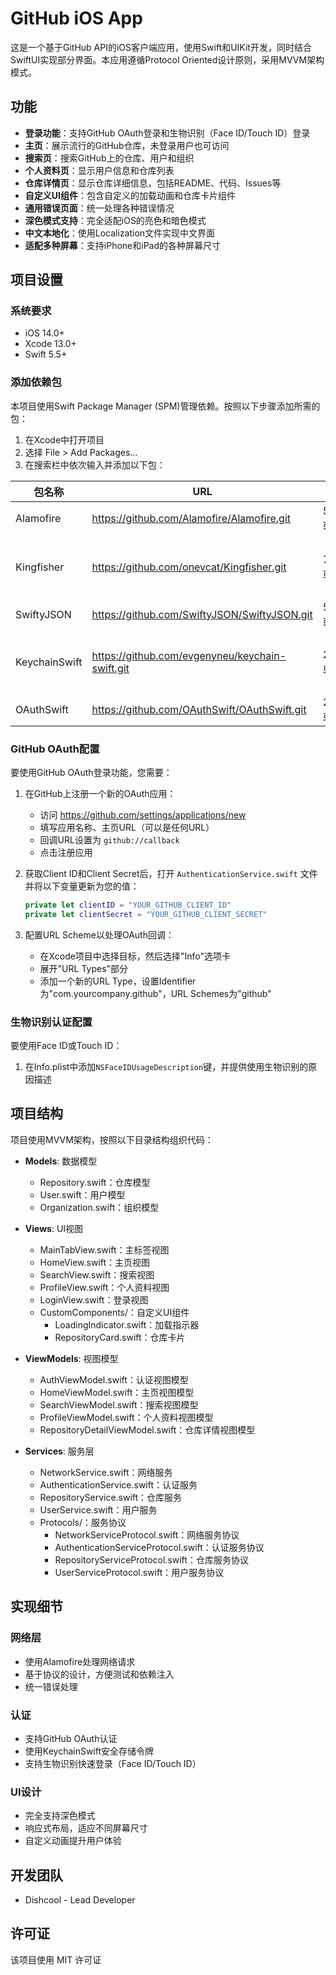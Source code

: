 # GitHub iOS App

这是一个基于GitHub API的iOS客户端应用，使用Swift和UIKit开发，同时结合SwiftUI实现部分界面。本应用遵循Protocol Oriented设计原则，采用MVVM架构模式。

## 功能

- **登录功能**：支持GitHub OAuth登录和生物识别（Face ID/Touch ID）登录
- **主页**：展示流行的GitHub仓库，未登录用户也可访问
- **搜索页**：搜索GitHub上的仓库、用户和组织
- **个人资料页**：显示用户信息和仓库列表
- **仓库详情页**：显示仓库详细信息，包括README、代码、Issues等
- **自定义UI组件**：包含自定义的加载动画和仓库卡片组件
- **通用错误页面**：统一处理各种错误情况
- **深色模式支持**：完全适配iOS的亮色和暗色模式
- **中文本地化**：使用Localization文件实现中文界面
- **适配多种屏幕**：支持iPhone和iPad的各种屏幕尺寸

## 项目设置

### 系统要求

- iOS 14.0+
- Xcode 13.0+
- Swift 5.5+

### 添加依赖包

本项目使用Swift Package Manager (SPM)管理依赖。按照以下步骤添加所需的包：

1. 在Xcode中打开项目
2. 选择 File > Add Packages...
3. 在搜索栏中依次输入并添加以下包：

| 包名称 | URL | 版本 | 用途 |
|-------|-----|------|-----|
| Alamofire | https://github.com/Alamofire/Alamofire.git | 5.6.0 或更高 | 网络请求 |
| Kingfisher | https://github.com/onevcat/Kingfisher.git | 7.0.0 或更高 | 图片加载和缓存 |
| SwiftyJSON | https://github.com/SwiftyJSON/SwiftyJSON.git | 5.0.0 或更高 | JSON解析 |
| KeychainSwift | https://github.com/evgenyneu/keychain-swift.git | 20.0.0 或更高 | 安全存储敏感数据 |
| OAuthSwift | https://github.com/OAuthSwift/OAuthSwift.git | 2.2.0 或更高 | OAuth认证 |

### GitHub OAuth配置

要使用GitHub OAuth登录功能，您需要：

1. 在GitHub上注册一个新的OAuth应用：
   - 访问 https://github.com/settings/applications/new
   - 填写应用名称、主页URL（可以是任何URL）
   - 回调URL设置为 `github://callback`
   - 点击注册应用

2. 获取Client ID和Client Secret后，打开 `AuthenticationService.swift` 文件并将以下变量更新为您的值：
   ```swift
   private let clientID = "YOUR_GITHUB_CLIENT_ID"
   private let clientSecret = "YOUR_GITHUB_CLIENT_SECRET"
   ```

3. 配置URL Scheme以处理OAuth回调：
   - 在Xcode项目中选择目标，然后选择"Info"选项卡
   - 展开"URL Types"部分
   - 添加一个新的URL Type，设置Identifier为"com.yourcompany.github"，URL Schemes为"github"

### 生物识别认证配置

要使用Face ID或Touch ID：

1. 在Info.plist中添加`NSFaceIDUsageDescription`键，并提供使用生物识别的原因描述

## 项目结构

项目使用MVVM架构，按照以下目录结构组织代码：

- **Models**: 数据模型
  - Repository.swift：仓库模型
  - User.swift：用户模型
  - Organization.swift：组织模型

- **Views**: UI视图
  - MainTabView.swift：主标签视图
  - HomeView.swift：主页视图
  - SearchView.swift：搜索视图
  - ProfileView.swift：个人资料视图
  - LoginView.swift：登录视图
  - CustomComponents/：自定义UI组件
    - LoadingIndicator.swift：加载指示器
    - RepositoryCard.swift：仓库卡片

- **ViewModels**: 视图模型
  - AuthViewModel.swift：认证视图模型
  - HomeViewModel.swift：主页视图模型
  - SearchViewModel.swift：搜索视图模型
  - ProfileViewModel.swift：个人资料视图模型
  - RepositoryDetailViewModel.swift：仓库详情视图模型

- **Services**: 服务层
  - NetworkService.swift：网络服务
  - AuthenticationService.swift：认证服务
  - RepositoryService.swift：仓库服务
  - UserService.swift：用户服务
  - Protocols/：服务协议
    - NetworkServiceProtocol.swift：网络服务协议
    - AuthenticationServiceProtocol.swift：认证服务协议
    - RepositoryServiceProtocol.swift：仓库服务协议
    - UserServiceProtocol.swift：用户服务协议

## 实现细节

### 网络层

- 使用Alamofire处理网络请求
- 基于协议的设计，方便测试和依赖注入
- 统一错误处理

### 认证

- 支持GitHub OAuth认证
- 使用KeychainSwift安全存储令牌
- 支持生物识别快速登录（Face ID/Touch ID）

### UI设计

- 完全支持深色模式
- 响应式布局，适应不同屏幕尺寸
- 自定义动画提升用户体验

## 开发团队

- Dishcool - Lead Developer

## 许可证

该项目使用 MIT 许可证